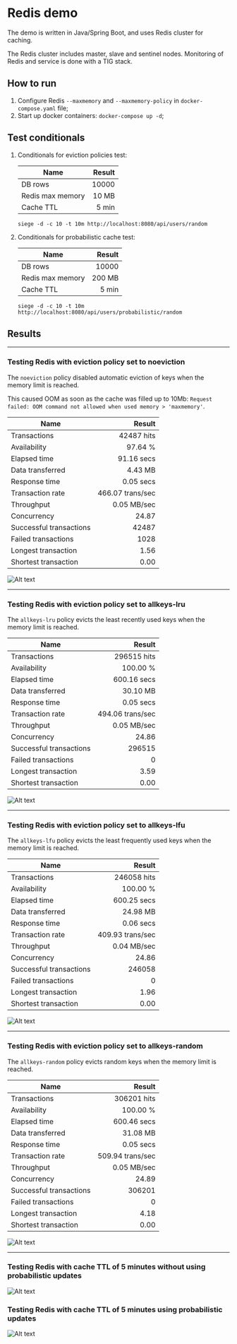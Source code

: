 # Redis demo

The demo is written in Java/Spring Boot, and uses Redis cluster for caching.

The Redis cluster includes master, slave and sentinel nodes. Monitoring of Redis and service is done with a TIG stack.

## How to run

1. Configure Redis `--maxmemory` and `--maxmemory-policy` in `docker-compose.yaml` file;
2. Start up docker containers: ```docker-compose up -d```;

## Test conditionals
1. Conditionals for eviction policies test:

   |Name             |Result|
   |-----------------|-----:|
   |DB rows          |10000 |
   |Redis max memory |10 MB |
   |Cache TTL        |5 min |

   ```
   siege -d -c 10 -t 10m http://localhost:8080/api/users/random
   ```
   
2. Conditionals for probabilistic cache test:

   |Name             |Result|
   |-----------------|-----:|
   |DB rows          |10000 |
   |Redis max memory |200 MB|
   |Cache TTL        |5 min |

   ```
   siege -d -c 10 -t 10m http://localhost:8080/api/users/probabilistic/random
   ```

## Results

---
### Testing Redis with eviction policy set to noeviction
The ```noeviction``` policy disabled automatic eviction of keys when the memory limit is reached.

This caused OOM as soon as the cache was filled up to 10Mb: ```Request failed: OOM command not allowed when used memory > 'maxmemory'```.

|Name                   |Result           | 
|-----------------------|----------------:|
|Transactions           |42487 hits       |
|Availability           |97.64 %          |
|Elapsed time           |91.16 secs       |
|Data transferred       |4.43 MB          |
|Response time          |0.05 secs        |
|Transaction rate       |466.07 trans/sec |
|Throughput             |0.05 MB/sec      |
|Concurrency            |24.87            |
|Successful transactions|42487            |
|Failed transactions    |1028             |
|Longest transaction    |1.56             |
|Shortest transaction   |0.00             |

![Alt text](report/noeviction.png)

---

### Testing Redis with eviction policy set to allkeys-lru

The ```allkeys-lru``` policy evicts the least recently used keys when the memory limit is reached.

|Name                   |Result           | 
|-----------------------|----------------:|
|Transactions           |296515 hits      |
|Availability           |100.00 %         |
|Elapsed time           |600.16 secs      |
|Data transferred       |30.10 MB         |
|Response time          |0.05 secs        |
|Transaction rate       |494.06 trans/sec |
|Throughput             |0.05 MB/sec      |
|Concurrency            |24.86            |
|Successful transactions|296515           |
|Failed transactions    |0                |
|Longest transaction    |3.59             |
|Shortest transaction   |0.00             |

![Alt text](report/allkeys-lru.png)

---

### Testing Redis with eviction policy set to allkeys-lfu

The ```allkeys-lfu``` policy evicts the least frequently used keys when the memory limit is reached.

|Name                   |Result           | 
|-----------------------|----------------:|
|Transactions           |246058 hits      |
|Availability           |100.00 %         |
|Elapsed time           |600.25 secs      |
|Data transferred       |24.98 MB         |
|Response time          |0.06 secs        |
|Transaction rate       |409.93 trans/sec |
|Throughput             |0.04 MB/sec      |
|Concurrency            |24.86            |
|Successful transactions|246058           |
|Failed transactions    |0                |
|Longest transaction    |1.96             |
|Shortest transaction   |0.00             |

![Alt text](report/allkeys-lfu.png)

---

### Testing Redis with eviction policy set to allkeys-random

The ```allkeys-random``` policy evicts random keys when the memory limit is reached.

|Name                   |Result           | 
|-----------------------|----------------:|
|Transactions           |306201 hits      |
|Availability           |100.00 %         |
|Elapsed time           |600.46 secs      |
|Data transferred       |31.08 MB         |
|Response time          |0.05 secs        |
|Transaction rate       |509.94 trans/sec |
|Throughput             |0.05 MB/sec      |
|Concurrency            |24.89            |
|Successful transactions|306201           |
|Failed transactions    |0                |
|Longest transaction    |4.18             |
|Shortest transaction   |0.00             |

![Alt text](report/allkeys-random.png)

---

### Testing Redis with cache TTL of 5 minutes without using probabilistic updates

![Alt text](report/no-probabilistic.png)

### Testing Redis with cache TTL of 5 minutes using probabilistic updates

![Alt text](report/probabilistic.png)

